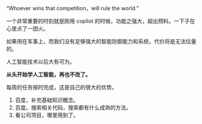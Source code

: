 
“Whoever wins that competition，will rule the world.”   

一个非常重要的时刻就是刚用 copilot 的时候，功能之强大，超出预料。一下子在心里点了一团火。    

如果用在军事上，而我们没有足够强大的智能防御能力和系统，代价将是无法估量的。    

人工智能技术以后大有可为。   

**从头开始学人工智能，再也不改了。**    

每周的任务按时完成，这是自己的很大的优势。   

1. 百度，补充基础知识概念。
2. 百度。搜索相关代码，搜索都有什么成熟的方法。
3. 看公司项目，哪里用到了。   

